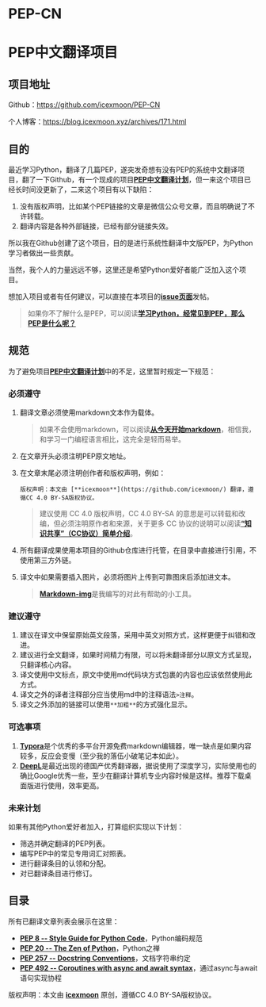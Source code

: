 # PEP-CN

# PEP中文翻译项目

## 项目地址

Github：<https://github.com/icexmoon/PEP-CN>

个人博客：<https://blog.icexmoon.xyz/archives/171.html>

## 目的

最近学习Python，翻译了几篇PEP，遂突发奇想有没有PEP的系统中文翻译项目，翻了一下Github，有一个现成的项目[**PEP中文翻译计划**](https://github.com/chinesehuazhou/peps-cn)，但一来这个项目已经长时间没更新了，二来这个项目有以下缺陷：

1. 没有版权声明，比如某个PEP链接的文章是微信公众号文章，而且明确说了不许转载。
2. 翻译内容是各种外部链接，已经有部分链接失效。

所以我在Github创建了这个项目，目的是进行系统性翻译中文版PEP，为Python学习者做出一些贡献。

当然，我个人的力量远远不够，这里还是希望Python爱好者能广泛加入这个项目。

想加入项目或者有任何建议，可以直接在本项目的[**issue页面**](https://github.com/chinesehuazhou/peps-cn/issues)发帖。

> 如果你不了解什么是PEP，可以阅读[**学习Python，经常见到PEP，那么PEP是什么呢？**](https://blog.icexmoon.xyz/archives/164.html)

## 规范

为了避免项目[**PEP中文翻译计划**](https://github.com/chinesehuazhou/peps-cn)中的不足，这里暂时规定一下规范：

### 必须遵守

1. 翻译文章必须使用markdown文本作为载体。

   > 如果不会使用markdown，可以阅读[**从今天开始markdown**](https://www.cnblogs.com/Moon-Face/p/14449146.html)，相信我，和学习一门编程语言相比，这完全是轻而易举。

2. 在文章开头必须注明PEP原文地址。

3. 在文章末尾必须注明创作者和版权声明，例如：

   ```
   版权声明：本文由 [**icexmoon**](https://github.com/icexmoon/) 翻译，遵循CC 4.0 BY-SA版权协议。
   ```

   > 建议使用 CC 4.0 版权声明，CC 4.0 BY-SA 的意思是可以转载和改编，但必须注明原作者和来源，关于更多 CC 协议的说明可以阅读[**“知识共享”（CC协议）简单介绍**](https://zhuanlan.zhihu.com/p/20641764)。

 4. 所有翻译成果使用本项目的Github仓库进行托管，在目录中直接进行引用，不使用第三方外链。

 5. 译文中如果需要插入图片，必须将图片上传到可靠图床后添加进文本。

    > [**Markdown-img**](https://github.com/icexmoon/markdown-img)是我编写的对此有帮助的小工具。

### 建议遵守

1. 建议在译文中保留原始英文段落，采用中英文对照方式，这样更便于纠错和改进。
2. 建议进行全文翻译，如果时间精力有限，可以将未翻译部分以原文方式呈现，只翻译核心内容。
3. 译文使用中文标点，原文中使用md代码块方式包裹的内容也应该依然使用此方式。
4. 译文之外的译者注释部分应当使用md中的注释语法`>注释`。
5. 译文之外添加的链接可以使用`**加粗**`的方式强化显示。

### 可选事项

1. [**Typora**](https://typora.io/)是个优秀的多平台开源免费markdown编辑器，唯一缺点是如果内容较多，反应会变慢（至少我的落伍小破笔记本如此）。
2. [**DeepL**](https://www.deepl.com/translator)是最近出现的德国产优秀翻译器，据说使用了深度学习，实际使用也的确比Google优秀一些，至少在翻译计算机专业内容时候是这样。推荐下载桌面版进行使用，效率更高。

### 未来计划

如果有其他Python爱好者加入，打算组织实现以下计划：

- 筛选并确定翻译的PEP列表。
- 编写PEP中的常见专用词汇对照表。
- 进行翻译条目的认领和分配。
- 对已翻译条目进行修订。

## 目录

所有已翻译文章列表会展示在这里：

- [**PEP 8 -- Style Guide for Python Code**](https://github.com/icexmoon/PEP-CN/blob/main/PEP%208%20--%20Style%20Guide%20for%20Python%20Code.md)，Python编码规范
- [**PEP 20 -- The Zen of Python**](https://github.com/icexmoon/PEP-CN/blob/main/PEP%2020%20--%20The%20Zen%20of%20Python.md)，Python之禅
- [**PEP 257 -- Docstring Conventions**](https://github.com/icexmoon/PEP-CN/blob/main/PEP%20257%20--%20Docstring%20Conventions.md)，文档字符串约定
- [**PEP 492 -- Coroutines with async and await syntax**](https://github.com/icexmoon/PEP-CN/blob/main/PEP%20492%20--%20Coroutines%20with%20async%20and%20await%20syntax.md)，通过async与await语句实现协程

版权声明：本文由 [**icexmoon**](https://github.com/icexmoon/) 原创，遵循CC 4.0 BY-SA版权协议。
